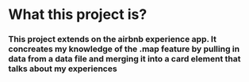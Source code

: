 # What this project is?

### This project extends on the airbnb experience app. It concreates my knowledge of the .map feature by pulling in data from a data file and merging it into a card element that talks about my experiences
